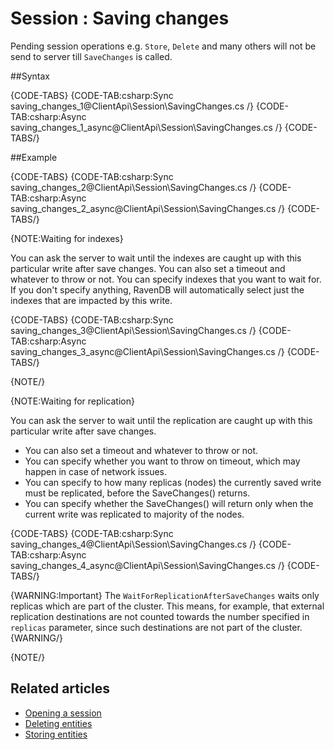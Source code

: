 # Session : Saving changes

Pending session operations e.g. `Store`, `Delete` and many others will not be send to server till `SaveChanges` is called.

##Syntax

{CODE-TABS}
{CODE-TAB:csharp:Sync saving_changes_1@ClientApi\Session\SavingChanges.cs /}
{CODE-TAB:csharp:Async saving_changes_1_async@ClientApi\Session\SavingChanges.cs /}
{CODE-TABS/} 

##Example

{CODE-TABS}
{CODE-TAB:csharp:Sync saving_changes_2@ClientApi\Session\SavingChanges.cs /}
{CODE-TAB:csharp:Async saving_changes_2_async@ClientApi\Session\SavingChanges.cs /}
{CODE-TABS/} 


{NOTE:Waiting for indexes}

You can ask the server to wait until the indexes are caught up with this particular write after save changes.
You can also set a timeout and whatever to throw or not. 
You can specify indexes that you want to wait for. If you don't specify anything, RavenDB will automatically select just the indexes that are impacted by this write.

{CODE-TABS}
{CODE-TAB:csharp:Sync saving_changes_3@ClientApi\Session\SavingChanges.cs /}
{CODE-TAB:csharp:Async saving_changes_3_async@ClientApi\Session\SavingChanges.cs /}
{CODE-TABS/} 

{NOTE/}

{NOTE:Waiting for replication}

You can ask the server to wait until the replication are caught up with this particular write after save changes.

* You can also set a timeout and whatever to throw or not. 
* You can specify whether you want to throw on timeout, which may happen in case of network issues.
* You can specify to how many replicas (nodes) the currently saved write must be replicated, before the SaveChanges() returns.
* You can specify whether the SaveChanges() will return only when the current write was replicated to majority of the nodes.

{CODE-TABS}
{CODE-TAB:csharp:Sync saving_changes_4@ClientApi\Session\SavingChanges.cs /}
{CODE-TAB:csharp:Async saving_changes_4_async@ClientApi\Session\SavingChanges.cs /}
{CODE-TABS/} 

{WARNING:Important}
The `WaitForReplicationAfterSaveChanges` waits only replicas which are part of the cluster. This means, for example, that external replication destinations are not counted towards the number specified in `replicas` parameter, since such destinations are not part of the cluster.
{WARNING/}

{NOTE/}


## Related articles

- [Opening a session](./opening-a-session)  
- [Deleting entities](./deleting-entities)  
- [Storing entities](./storing-entities)  
